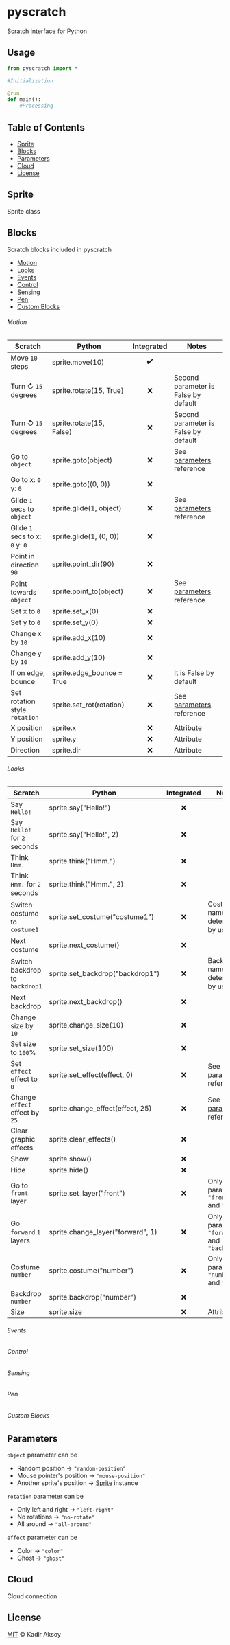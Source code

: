 # pyscratch
Scratch interface for Python

## Usage

```python
from pyscratch import *

#Initialization

@run
def main():
    #Processing

```

## Table of Contents

- [Sprite](#sprites)
- [Blocks](#blocks)
- [Parameters](#parameters)
- [Cloud](#license)
- [License](#license)

## Sprite
Sprite class

## Blocks
Scratch blocks included in pyscratch
- [Motion](#motion)
- [Looks](#looks)
- [Events](#events)
- [Control](#control)
- [Sensing](#sensing)
- [Pen](#pen)
- [Custom Blocks](#custom-blocks)

###### Motion
| Scratch | Python | Integrated | Notes |
|---------------------------------|----------------------------|:-----------:|-----------------------------------------|
| Move `10` steps | sprite.move(10) | ✔️ |  |
| Turn ↻ `15` degrees | sprite.rotate(15, True) | ❌ | Second parameter is False by default |
| Turn ↺ `15` degrees | sprite.rotate(15, False) | ❌ | Second parameter is False by default |
| Go to `object` | sprite.goto(object) | ❌ | See [parameters](#parameters) reference |
| Go to x: `0` y: `0` | sprite.goto((0, 0)) | ❌ |  |
| Glide `1` secs to `object` | sprite.glide(1, object) | ❌ | See [parameters](#parameters) reference |
| Glide `1` secs to x: `0` y: `0` | sprite.glide(1, (0, 0)) | ❌ |  |
| Point in direction `90` | sprite.point_dir(90) | ❌ |  |
| Point towards `object` | sprite.point_to(object) | ❌ | See [parameters](#parameters) reference |
| Set x to `0` | sprite.set_x(0) | ❌ |  |
| Set y to `0` | sprite.set_y(0) | ❌ |  |
| Change x by `10` | sprite.add_x(10) | ❌ |  |
| Change y by `10` | sprite.add_y(10) | ❌ |  |
| If on edge, bounce | sprite.edge_bounce = True | ❌ | It is False by default |
| Set rotation style `rotation` | sprite.set_rot(rotation) | ❌ | See [parameters](#parameters) reference |
| X position | sprite.x | ❌ | Attribute |
| Y position | sprite.y | ❌ | Attribute |
| Direction | sprite.dir | ❌ | Attribute |

###### Looks
| Scratch | Python | Integrated | Notes |
|--------------------------------|-----------------------------------|:----------:|----------------------------------------------|
| Say `Hello!` | sprite.say("Hello!") | ❌ |  |
| Say `Hello!` for `2` seconds | sprite.say("Hello!", 2) | ❌ |  |
| Think `Hmm.` | sprite.think("Hmm.") | ❌ |  |
| Think `Hmm.` for `2` seconds | sprite.think("Hmm.", 2) | ❌ |  |
| Switch costume to `costume1` | sprite.set_costume("costume1") | ❌ | Costume's name is determined by user |
| Next costume | sprite.next_costume() | ❌ |  |
| Switch backdrop to `backdrop1` | sprite.set_backdrop("backdrop1") | ❌ | Backdrop's name is determined by user |
| Next backdrop | sprite.next_backdrop() | ❌ |  |
| Change size by `10` | sprite.change_size(10) | ❌ |  |
| Set size to `100`% | sprite.set_size(100) | ❌ |  |
| Set `effect` effect to `0` | sprite.set_effect(effect, 0) | ❌ | See [parameters](#parameters) reference |
| Change `effect` effect by `25` | sprite.change_effect(effect, 25) | ❌ | See [parameters](#parameters) reference |
| Clear graphic effects | sprite.clear_effects() | ❌ |  |
| Show | sprite.show() | ❌ |  |
| Hide | sprite.hide() | ❌ |  |
| Go to `front` layer | sprite.set_layer("front") | ❌ | Only params are `"front"` and `"back"` |
| Go `forward` `1` layers | sprite.change_layer("forward", 1) | ❌ | Only params are `"forward"` and `"backward"` |
| Costume `number` | sprite.costume("number") | ❌ | Only params are `"number"` and `"name"` |
| Backdrop `number` | sprite.backdrop("number") | ❌ |  |
| Size | sprite.size | ❌ | Attribute |

###### Events

###### Control

###### Sensing

###### Pen

###### Custom Blocks

## Parameters
`object` parameter can be
- Random position → `"random-position"`
- Mouse pointer's position → `"mouse-position"`
- Another sprite's position → [Sprite](#sprite) instance

`rotation` parameter can be
- Only left and right → `"left-right"`
- No rotations → `"no-rotate"`
- All around → `"all-around"`

`effect` parameter can be
- Color → `"color"`
- Ghost → `"ghost"`

## Cloud
Cloud connection

## License
[MIT](LICENSE) © Kadir Aksoy
